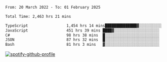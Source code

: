 <!--START_SECTION:waka-->

```txt
From: 20 March 2022 - To: 01 February 2025

Total Time: 2,463 hrs 21 mins

TypeScript                 1,454 hrs 14 mins██████████████▓░░░░░░░░░░   59.04 %
JavaScript                 451 hrs 39 mins ████▓░░░░░░░░░░░░░░░░░░░░   18.34 %
C#                         98 hrs 38 mins  █░░░░░░░░░░░░░░░░░░░░░░░░   04.00 %
JSON                       87 hrs 32 mins  █░░░░░░░░░░░░░░░░░░░░░░░░   03.55 %
Bash                       81 hrs 3 mins   ▓░░░░░░░░░░░░░░░░░░░░░░░░   03.29 %
```

<!--END_SECTION:waka-->
[![spotify-github-profile](https://spotify-github-profile.vercel.app/api/view?uid=c00zprrvy9xiloa9qnco3hmng&cover_image=true&theme=novatorem&show_offline=false&background_color=121212&bar_color=53b14f&bar_color_cover=false)](https://spotify-github-profile.vercel.app/api/view?uid=c00zprrvy9xiloa9qnco3hmng&redirect=true)



